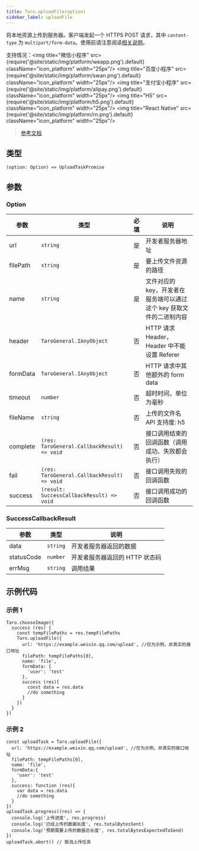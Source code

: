 ```yaml
---
title: Taro.uploadFile(option)
sidebar_label: uploadFile
---
```


将本地资源上传到服务器。客户端发起一个 HTTPS POST 请求，其中 `content-type` 为 `multipart/form-data`。使用前请注意阅读[相关说明](https://developers.weixin.qq.com/miniprogram/dev/framework/ability/network.html)。

支持情况：<img title="微信小程序" src={require('@site/static/img/platform/weapp.png').default} className="icon_platform" width="25px"/> <img title="百度小程序" src={require('@site/static/img/platform/swan.png').default} className="icon_platform" width="25px"/> <img title="支付宝小程序" src={require('@site/static/img/platform/alipay.png').default} className="icon_platform" width="25px"/> <img title="H5" src={require('@site/static/img/platform/h5.png').default} className="icon_platform" width="25px"/> <img title="React Native" src={require('@site/static/img/platform/rn.png').default} className="icon_platform" width="25px"/>

> [参考文档](https://developers.weixin.qq.com/miniprogram/dev/api/network/upload/wx.uploadFile.html)

## 类型

```tsx
(option: Option) => UploadTaskPromise
```

## 参数

### Option

| 参数 | 类型 | 必填 | 说明 |
| --- | --- | :---: | --- |
| url | `string` | 是 | 开发者服务器地址 |
| filePath | `string` | 是 | 要上传文件资源的路径 |
| name | `string` | 是 | 文件对应的 key，开发者在服务端可以通过这个 key 获取文件的二进制内容 |
| header | `TaroGeneral.IAnyObject` | 否 | HTTP 请求 Header，Header 中不能设置 Referer |
| formData | `TaroGeneral.IAnyObject` | 否 | HTTP 请求中其他额外的 form data |
| timeout | `number` | 否 | 超时时间，单位为毫秒 |
| fileName | `string` | 否 | 上传的文件名<br />API 支持度: h5 |
| complete | `(res: TaroGeneral.CallbackResult) => void` | 否 | 接口调用结束的回调函数（调用成功、失败都会执行） |
| fail | `(res: TaroGeneral.CallbackResult) => void` | 否 | 接口调用失败的回调函数 |
| success | `(result: SuccessCallbackResult) => void` | 否 | 接口调用成功的回调函数 |

### SuccessCallbackResult

| 参数 | 类型 | 说明 |
| --- | --- | --- |
| data | `string` | 开发者服务器返回的数据 |
| statusCode | `number` | 开发者服务器返回的 HTTP 状态码 |
| errMsg | `string` | 调用结果 |

## 示例代码

### 示例 1

```tsx
Taro.chooseImage({
  success (res) {
    const tempFilePaths = res.tempFilePaths
    Taro.uploadFile({
      url: 'https://example.weixin.qq.com/upload', //仅为示例，非真实的接口地址
      filePath: tempFilePaths[0],
      name: 'file',
      formData: {
        'user': 'test'
      },
      success (res){
        const data = res.data
        //do something
      }
    })
  }
})
```

### 示例 2

```tsx
const uploadTask = Taro.uploadFile({
  url: 'https://example.weixin.qq.com/upload', //仅为示例，非真实的接口地址
  filePath: tempFilePaths[0],
  name: 'file',
  formData:{
    'user': 'test'
  },
  success: function (res){
    var data = res.data
    //do something
  }
})
uploadTask.progress((res) => {
  console.log('上传进度', res.progress)
  console.log('已经上传的数据长度', res.totalBytesSent)
  console.log('预期需要上传的数据总长度', res.totalBytesExpectedToSend)
})
uploadTask.abort() // 取消上传任务
```
